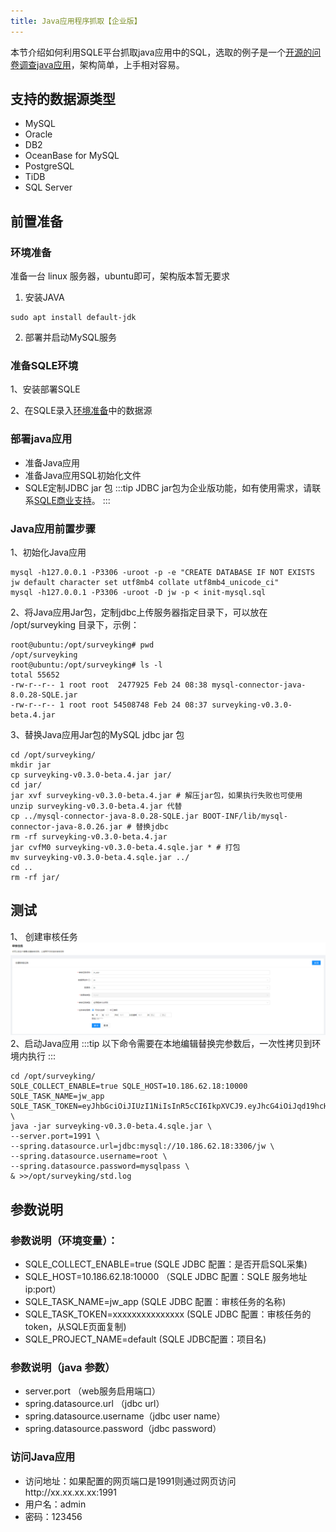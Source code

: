 ```yaml
---
title: Java应用程序抓取【企业版】
---
```

本节介绍如何利用SQLE平台抓取java应用中的SQL，选取的例子是一个[开源的问卷调查java应用](https://gitee.com/surveyking/surveyking)，架构简单，上手相对容易。

## 支持的数据源类型
* MySQL
* Oracle
* DB2
* OceanBase for MySQL
* PostgreSQL
* TiDB
* SQL Server

## 前置准备

### 环境准备

准备一台 linux 服务器，ubuntu即可，架构版本暂无要求

1. 安装JAVA
```
sudo apt install default-jdk
```
2. 部署并启动MySQL服务

### 准备SQLE环境
1、安装部署SQLE

2、在SQLE录入[环境准备](#环境准备)中的数据源

### 部署java应用

* 准备Java应用
* 准备Java应用SQL初始化文件
* SQLE定制JDBC jar 包
:::tip
JDBC jar包为企业版功能，如有使用需求，请联系[SQLE商业支持](../../../support/community-support.md)。
:::

### Java应用前置步骤
1、初始化Java应用
```
mysql -h127.0.0.1 -P3306 -uroot -p -e "CREATE DATABASE IF NOT EXISTS jw default character set utf8mb4 collate utf8mb4_unicode_ci"
mysql -h127.0.0.1 -P3306 -uroot -D jw -p < init-mysql.sql
```
2、将Java应用Jar包，定制jdbc上传服务器指定目录下，可以放在 /opt/surveyking 目录下，示例：
```
root@ubuntu:/opt/surveyking# pwd
/opt/surveyking
root@ubuntu:/opt/surveyking# ls -l
total 55652
-rw-r--r-- 1 root root  2477925 Feb 24 08:38 mysql-connector-java-8.0.28-SQLE.jar
-rw-r--r-- 1 root root 54508748 Feb 24 08:37 surveyking-v0.3.0-beta.4.jar
```
3、替换Java应用Jar包的MySQL jdbc jar 包
```
cd /opt/surveyking/
mkdir jar
cp surveyking-v0.3.0-beta.4.jar jar/
cd jar/
jar xvf surveyking-v0.3.0-beta.4.jar # 解压jar包，如果执行失败也可使用 unzip surveyking-v0.3.0-beta.4.jar 代替
cp ../mysql-connector-java-8.0.28-SQLE.jar BOOT-INF/lib/mysql-connector-java-8.0.26.jar # 替换jdbc
rm -rf surveyking-v0.3.0-beta.4.jar
jar cvfM0 surveyking-v0.3.0-beta.4.sqle.jar * # 打包
mv surveyking-v0.3.0-beta.4.sqle.jar ../
cd ..
rm -rf jar/
```

## 测试
1、 创建审核任务
![java-audit](img/java-audit.png)
2、启动Java应用
:::tip
以下命令需要在本地编辑替换完参数后，一次性拷贝到环境内执行 
:::
```
cd /opt/surveyking/
SQLE_COLLECT_ENABLE=true SQLE_HOST=10.186.62.18:10000 SQLE_TASK_NAME=jw_app SQLE_TASK_TOKEN=eyJhbGciOiJIUzI1NiIsInR5cCI6IkpXVCJ9.eyJhcG4iOiJqd19hcHAiLCJleHAiOjE2NzcyMjYxNzcsIm5hbWUiOiJhZG1pbiJ9.3d0pA1hiVnFEWJokSFBwCT8d1pKOYV6SViENj4GFqgI \
java -jar surveyking-v0.3.0-beta.4.sqle.jar \
--server.port=1991 \
--spring.datasource.url=jdbc:mysql://10.186.62.18:3306/jw \
--spring.datasource.username=root \
--spring.datasource.password=mysqlpass \
& >>/opt/surveyking/std.log
```
## 参数说明
### 参数说明（环境变量）：
* SQLE_COLLECT_ENABLE=true (SQLE JDBC 配置：是否开启SQL采集)
* SQLE_HOST=10.186.62.18:10000 （SQLE JDBC 配置：SQLE 服务地址 ip:port）
* SQLE_TASK_NAME=jw_app (SQLE JDBC 配置：审核任务的名称)
* SQLE_TASK_TOKEN=xxxxxxxxxxxxxxx (SQLE JDBC 配置：审核任务的token，从SQLE页面复制)
* SQLE_PROJECT_NAME=default (SQLE JDBC配置：项目名)
### 参数说明（java 参数）
* server.port （web服务启用端口）
* spring.datasource.url （jdbc url）
* spring.datasource.username（jdbc user name）
* spring.datasource.password（jdbc password）
### 访问Java应用
* 访问地址：如果配置的网页端口是1991则通过网页访问http://xx.xx.xx.xx:1991
* 用户名：admin
* 密码：123456